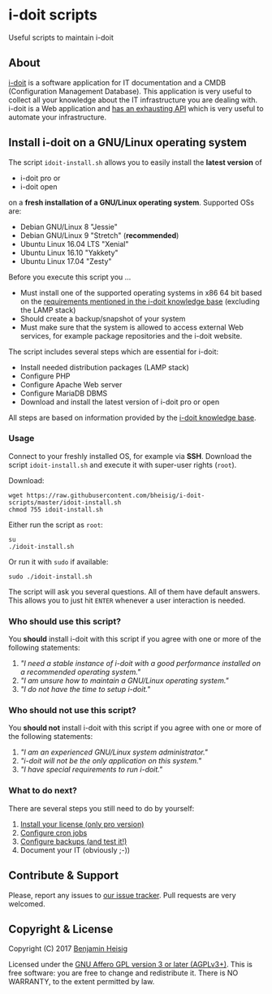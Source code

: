 #   i-doit scripts

Useful scripts to maintain i-doit


##  About

[i-doit](https://i-doit.com) is a software application for IT documentation and a CMDB (Configuration Management Database). This application is very useful to collect all your knowledge about the IT infrastructure you are dealing with. i-doit is a Web application and [has an exhausting API](https://kb.i-doit.com/pages/viewpage.action?pageId=37355644) which is very useful to automate your infrastructure.


##  Install i-doit on a GNU/Linux operating system

The script `idoit-install.sh` allows you to easily install the **latest version** of

*   i-doit pro or
*   i-doit open

on a **fresh installation of a GNU/Linux operating system**. Supported OSs are:

*   Debian GNU/Linux 8 "Jessie"
*   Debian GNU/Linux 9 "Stretch" (**recommended**)
*   Ubuntu Linux 16.04 LTS "Xenial"
*   Ubuntu Linux 16.10 "Yakkety"
*   Ubuntu Linux 17.04 "Zesty"

Before you execute this script you …

*   Must install one of the supported operating systems in x86 64 bit based on the [requirements mentioned in the i-doit knowledge base](https://kb.i-doit.com/display/en/System+Requirements) (excluding the LAMP stack)
*   Should create a backup/snapshot of your system
*   Must make sure that the system is allowed to access external Web services, for example package repositories and the i-doit website.

The script includes several steps which are essential for i-doit:

*   Install needed distribution packages (LAMP stack)
*   Configure PHP
*   Configure Apache Web server
*   Configure MariaDB DBMS
*   Download and install the latest version of i-doit pro or open

All steps are based on information provided by the [i-doit knowledge base](https://kb.i-doit.com/display/en/).


### Usage

Connect to your freshly installed OS, for example via **SSH**. Download the script `idoit-install.sh` and execute it with super-user rights (`root`).

Download:

~~~ {.bash}
wget https://raw.githubusercontent.com/bheisig/i-doit-scripts/master/idoit-install.sh
chmod 755 idoit-install.sh
~~~

Either run the script as `root`:

~~~ {.bash}
su
./idoit-install.sh
~~~

Or run it with `sudo` if available:

~~~ {.bash}
sudo ./idoit-install.sh
~~~

The script will ask you several questions. All of them have default answers. This allows you to just hit `ENTER` whenever a user interaction is needed.


### Who should use this script?

You **should** install i-doit with this script if you agree with one or more of the following statements:

1)  _"I need a stable instance of i-doit with a good performance installed on a recommended operating system."_
2)  _"I am unsure how to maintain a GNU/Linux operating system."_
3)  _"I do not have the time to setup i-doit."_


### Who should not use this script?

You **should not** install i-doit with this script if you agree with one or more of the following statements:

1) _"I am an experienced GNU/Linux system administrator."_
2) _"i-doit will not be the only application on this system."_
3) _"I have special requirements to run i-doit."_


### What to do next?

There are several steps you still need to do by yourself:

1)  [Install your license (only pro version)](https://kb.i-doit.com/display/en/Install+License)
2)  [Configure cron jobs](https://kb.i-doit.com/pages/viewpage.action?pageId=37355566)
3)  [Configure backups (and test it!)](https://kb.i-doit.com/display/en/Backup+and+Recovery)
4)  Document your IT (obviously ;-))


##  Contribute & Support

Please, report any issues to [our issue tracker](https://github.com/bheisig/i-doit-scripts/issues). Pull requests are very welcomed.


##  Copyright & License

Copyright (C) 2017 [Benjamin Heisig](https://benjamin.heisig.name/)

Licensed under the [GNU Affero GPL version 3 or later (AGPLv3+)](https://gnu.org/licenses/agpl.html). This is free software: you are free to change and redistribute it. There is NO WARRANTY, to the extent permitted by law.

